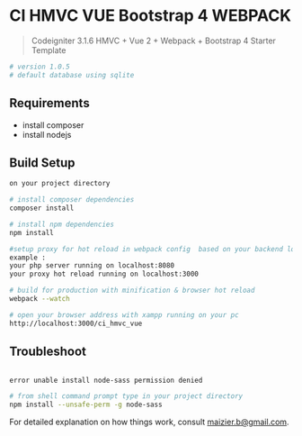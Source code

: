 # CI HMVC VUE Bootstrap 4 WEBPACK 

> Codeigniter 3.1.6 HMVC + Vue 2 + Webpack + Bootstrap 4 Starter Template 

``` bash
# version 1.0.5
# default database using sqlite

```

## Requirements

- install composer
- install nodejs


## Build Setup

``` bash
on your project directory

# install composer dependencies
composer install

# install npm dependencies
npm install

#setup proxy for hot reload in webpack config  based on your backend localhost server
example : 
your php server running on localhost:8080
your proxy hot reload running on localhost:3000

# build for production with minification & browser hot reload
webpack --watch

# open your browser address with xampp running on your pc 
http://localhost:3000/ci_hmvc_vue

```
## Troubleshoot

``` bash

error unable install node-sass permission denied 

# from shell command prompt type in your project directory
npm install --unsafe-perm -g node-sass


```



For detailed explanation on how things work, consult maizier.b@gmail.com.
